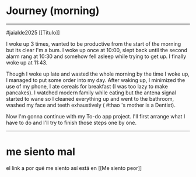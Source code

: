 # Journey  (morning)
---

#jaialde2025 
[[Título]]

I woke up 3 times, wanted to be productive from the start of the morning but its clear I'm a bum. I woke up once at 10:00, slept back until the second alarm rang at 10:30 and somehow fell asleep while trying to get up. I finally woke up at 11:43. 

Though I woke up late and wasted the whole morning by the time I woke up, I managed to put some order into my day. After waking up, I minimized the use of my phone, I ate  cereals for breakfast  (I was too lazy to make pancakes). I watched modern family while eating but the antena signal started to wane so I cleaned everything up and went to the bathroom, washed my face and teeth exhaustively ( #thao 's mother is a Dentist).

Now I'm gonna continue with my To-do app project. I'll first arrange what I have to do and I'll try to finish those steps one by one.

---

# me siento mal

el link a por qué me siento así está en [[Me siento peor]]